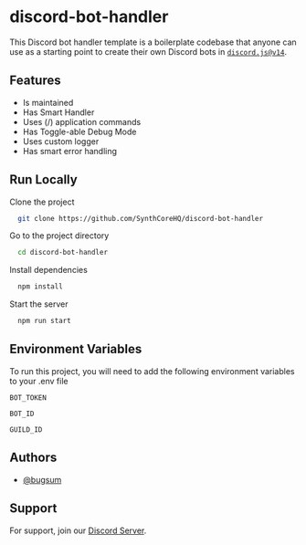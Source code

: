 # discord-bot-handler

This Discord bot handler template is a boilerplate codebase that anyone can use as a starting point to create their own Discord bots in [`discord.js@v14`](https://old.discordjs.dev/#/docs/discord.js/14.11.0/general/welcome).

## Features

-   Is maintained
-   Has Smart Handler
-   Uses (/) application commands
-   Has Toggle-able Debug Mode
-   Uses custom logger
-   Has smart error handling

## Run Locally

Clone the project

```bash
  git clone https://github.com/SynthCoreHQ/discord-bot-handler
```

Go to the project directory

```bash
  cd discord-bot-handler
```

Install dependencies

```bash
  npm install
```

Start the server

```bash
  npm run start
```

## Environment Variables

To run this project, you will need to add the following environment variables to your .env file

`BOT_TOKEN`

`BOT_ID`

`GUILD_ID`

## Authors

-   [@bugsum](https://www.github.com/bugsum)

## Support

For support, join our [Discord Server](https://discord.gg/3ThXD2w6jP).
